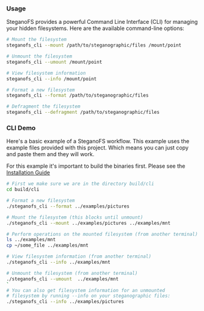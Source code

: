 ### Usage ###

SteganoFS provides a powerful Command Line Interface (CLI) for managing your hidden filesystems. Here are the available command-line options:

```bash
# Mount the filesystem
steganofs_cli --mount /path/to/steganographic/files /mount/point

# Unmount the filesystem
steganofs_cli --umount /mount/point

# View filesystem information
steganofs_cli --info /mount/point

# Format a new filesystem
steganofs_cli --format /path/to/steganographic/files

# Defragment the filesystem
steganofs_cli --defragment /path/to/steganographic/files
```

### CLI Demo ###

Here's a basic example of a SteganoFS workflow. This example uses the example files provided with this project. Which means you can just copy and paste them and they will work.

For this example it's important to build the binaries first. Please see the [Installation Guide](install.md)

```bash
# First we make sure we are in the directory build/cli
cd build/cli

# Format a new filesystem
./steganofs_cli --format ../examples/pictures

# Mount the filesystem (this blocks until unmount)
./steganofs_cli --mount ../examples/pictures ../examples/mnt

# Perform operations on the mounted filesystem (from another terminal)
ls ../examples/mnt
cp ~/some_file ../examples/mnt

# View filesystem information (from another terminal)
./steganofs_cli --info ../examples/mnt

# Unmount the filesystem (from another terminal)
./steganofs_cli --umount  ../examples/mnt
`
# You can also get filesystem information for an unmounted
# filesystem by running --info on your steganographic files:
./steganofs_cli --info ../examples/pictures
```